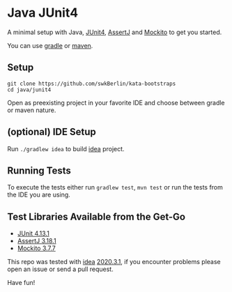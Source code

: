 # Java JUnit4

A minimal setup with Java, [JUnit4](https://junit.org/junit4/), [AssertJ](https://assertj.github.io/doc/) and [Mockito](https://site.mockito.org/) to get you started.

You can use [gradle](https://gradle.org/) or [maven](https://maven.apache.org/).

## Setup

    git clone https://github.com/swkBerlin/kata-bootstraps
    cd java/junit4

Open as preexisting project in your favorite IDE and choose between gradle or maven nature.

## (optional) IDE Setup

Run `./gradlew idea` to build [idea](https://www.jetbrains.com/idea) project.

## Running Tests

To execute the tests either run `gradlew test`, `mvn test` or run the tests from the IDE you are using.

## Test Libraries Available from the Get-Go
- [JUnit 4.13.1](https://github.com/junit-team/junit4/blob/HEAD/doc/ReleaseNotes4.13.1.md)
- [AssertJ 3.18.1](https://assertj.github.io/doc/#assertj-core-3-18-1-release-notes)
- [Mockito 3.7.7](https://github.com/mockito/mockito/blob/release/3.x/doc/release-notes/official.md/)

This repo was tested with [idea](https://www.jetbrains.com/idea) [2020.3.1](https://confluence.jetbrains.com/display/IDEADEV/IntelliJ+IDEA+2020.3.1+%28203.6682.168+build%29+Release+Notes), if you encounter problems please open an issue or send a pull request.

Have fun!

